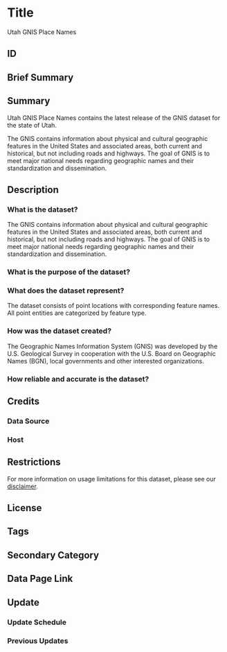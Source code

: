 # Title

Utah GNIS Place Names

## ID

## Brief Summary

## Summary

Utah GNIS Place Names contains the latest release of the GNIS dataset for the state of Utah.

The GNIS contains information about physical and cultural geographic features in the United States and associated areas, both current and historical, but not including roads and highways. The goal of GNIS is to meet major national needs regarding geographic names and their standardization and dissemination.

## Description

### What is the dataset?

The GNIS contains information about physical and cultural geographic features in the United States and associated areas, both current and historical, but not including roads and highways. The goal of GNIS is to meet major national needs regarding geographic names and their standardization and dissemination.

### What is the purpose of the dataset?

### What does the dataset represent?

The dataset consists of point locations with corresponding feature names. All point entities are categorized by feature type.

### How was the dataset created?

The Geographic Names Information System (GNIS) was developed by the U.S. Geological Survey in cooperation with the U.S. Board on Geographic Names (BGN), local governments and other interested organizations.

### How reliable and accurate is the dataset?

## Credits

### Data Source

### Host

## Restrictions

For more information on usage limitations for this dataset, please see our [disclaimer](https://gis.utah.gov/documentation/policy/license/#disclaimer).

## License

## Tags

## Secondary Category

## Data Page Link

## Update

### Update Schedule

### Previous Updates
